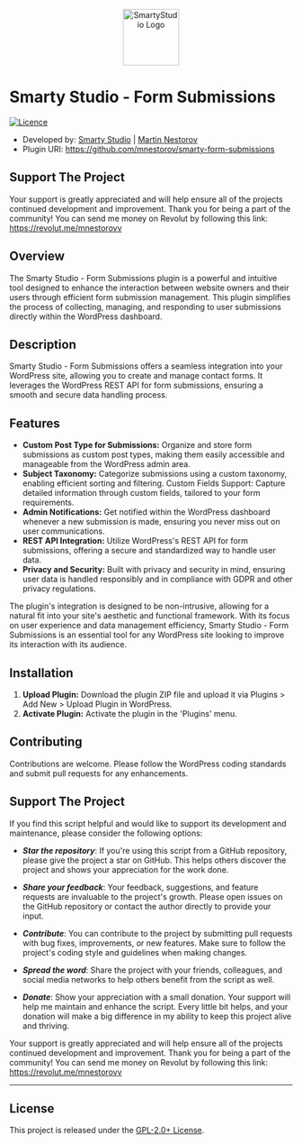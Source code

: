 <p align="center"><a href="https://smartystudio.net" target="_blank"><img src="https://smartystudio.net/wp-content/uploads/2023/06/smarty-green-logo-small.png" width="100" alt="SmartyStudio Logo"></a></p>

# Smarty Studio - Form Submissions

[![Licence](https://img.shields.io/badge/LICENSE-GPL2.0+-blue)](./LICENSE)

- Developed by: [Smarty Studio](https://smartystudio.net) | [Martin Nestorov](https://github.com/mnestorov)
- Plugin URI: https://github.com/mnestorov/smarty-form-submissions

## Support The Project

Your support is greatly appreciated and will help ensure all of the projects continued development and improvement. Thank you for being a part of the community!
You can send me money on Revolut by following this link: https://revolut.me/mnestorovv

## Overview

The Smarty Studio - Form Submissions plugin is a powerful and intuitive tool designed to enhance the interaction between website owners and their users through efficient form submission management. This plugin simplifies the process of collecting, managing, and responding to user submissions directly within the WordPress dashboard. 

## Description

Smarty Studio - Form Submissions offers a seamless integration into your WordPress site, allowing you to create and manage contact forms. It leverages the WordPress REST API for form submissions, ensuring a smooth and secure data handling process.

## Features

- **Custom Post Type for Submissions:** Organize and store form submissions as custom post types, making them easily accessible and manageable from the WordPress admin area.
- **Subject Taxonomy:** Categorize submissions using a custom taxonomy, enabling efficient sorting and filtering.
Custom Fields Support: Capture detailed information through custom fields, tailored to your form requirements.
- **Admin Notifications:** Get notified within the WordPress dashboard whenever a new submission is made, ensuring you never miss out on user communications.
- **REST API Integration:** Utilize WordPress's REST API for form submissions, offering a secure and standardized way to handle user data.
- **Privacy and Security:** Built with privacy and security in mind, ensuring user data is handled responsibly and in compliance with GDPR and other privacy regulations.

The plugin's integration is designed to be non-intrusive, allowing for a natural fit into your site's aesthetic and functional framework. With its focus on user experience and data management efficiency, Smarty Studio - Form Submissions is an essential tool for any WordPress site looking to improve its interaction with its audience.

## Installation

1. **Upload Plugin:** Download the plugin ZIP file and upload it via Plugins > Add New > Upload Plugin in WordPress.
2. **Activate Plugin:** Activate the plugin in the 'Plugins' menu.

## Contributing

Contributions are welcome. Please follow the WordPress coding standards and submit pull requests for any enhancements.

## Support The Project

If you find this script helpful and would like to support its development and maintenance, please consider the following options:

- **_Star the repository_**: If you're using this script from a GitHub repository, please give the project a star on GitHub. This helps others discover the project and shows your appreciation for the work done.

- **_Share your feedback_**: Your feedback, suggestions, and feature requests are invaluable to the project's growth. Please open issues on the GitHub repository or contact the author directly to provide your input.

- **_Contribute_**: You can contribute to the project by submitting pull requests with bug fixes, improvements, or new features. Make sure to follow the project's coding style and guidelines when making changes.

- **_Spread the word_**: Share the project with your friends, colleagues, and social media networks to help others benefit from the script as well.

- **_Donate_**: Show your appreciation with a small donation. Your support will help me maintain and enhance the script. Every little bit helps, and your donation will make a big difference in my ability to keep this project alive and thriving.

Your support is greatly appreciated and will help ensure all of the projects continued development and improvement. Thank you for being a part of the community!
You can send me money on Revolut by following this link: https://revolut.me/mnestorovv

---

## License

This project is released under the [GPL-2.0+ License](http://www.gnu.org/licenses/gpl-2.0.txt).
